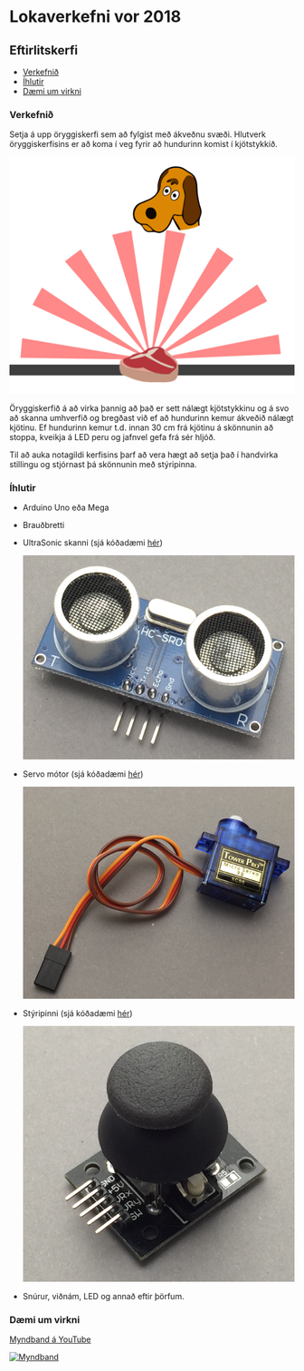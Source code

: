 # Lokaverkefni vor 2018
## Eftirlitskerfi

* [Verkefnið](#verkefnið)
* [Íhlutir](#Íhlutir)
* [Dæmi um virkni](#dæmi-um-virkni)

### Verkefnið
Setja á upp öryggiskerfi sem að fylgist með ákveðnu svæði. 
Hlutverk öryggiskerfisins er að koma í veg fyrir að hundurinn komist í kjötstykkið.

![Hundur og kjöt](./myndir/hundur.png)

Öryggiskerfið á að virka þannig að það er sett nálægt kjötstykkinu og á svo að skanna umhverfið og bregðast við ef að hundurinn kemur ákveðið nálægt kjötinu.
Ef hundurinn kemur t.d. innan 30 cm frá kjötinu á skönnunin að stoppa, kveikja á LED peru og jafnvel gefa frá sér hljóð.

Til að auka notagildi kerfisins þarf að vera hægt að setja það í handvirka stillingu og stjórnast þá skönnunin með stýripinna.
### Íhlutir
* Arduino Uno eða Mega
* Brauðbretti
* UltraSonic skanni (sjá kóðadæmi [hér](../sonic.ino)) 

  ![UltraSonic skanni](./myndir/sonic.png)
* Servo mótor (sjá kóðadæmi [hér](../servo.ino)) 

  ![Servo mótor](./myndir/motor.png)
* Stýripinni (sjá kóðadæmi [hér](../styripinni.ino)) 

  ![Stýripinni](./myndir/styripinni.png)
* Snúrur, viðnám, LED og annað eftir þörfum.

### Dæmi um virkni
[Myndband á YouTube](https://youtu.be/GlPTpKY1WhU)

[![Myndband](https://i.ytimg.com/vi/GlPTpKY1WhU/hqdefault.jpg)](https://youtu.be/GlPTpKY1WhU)


